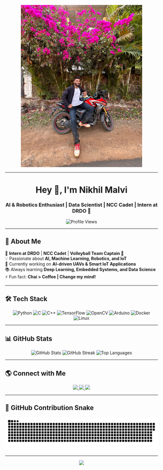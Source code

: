 <div align="center">
  <img src="IMG-20250301-WA0013.jpg" width="400" />
</div>

---

<h1 align="center">Hey 👋, I'm Nikhil Malvi</h1>
<h3 align="center">AI & Robotics Enthusiast | Data Scientist | NCC Cadet | Intern at DRDO 🚀</h3>

<p align="center">
  <img src="https://komarev.com/ghpvc/?username=ScriptSherpa&color=blue" alt="Profile Views" />
</p>

---

## 🚀 About Me  
🎯 **Intern at DRDO** | **NCC Cadet** | **Volleyball Team Captain 🏐**  
💡 Passionate about **AI, Machine Learning, Robotics, and IoT**  
🔭 Currently working on **AI-driven UAVs & Smart IoT Applications**  
📚 Always learning **Deep Learning, Embedded Systems, and Data Science**  
⚡ Fun fact: **Chai > Coffee | Change my mind!**  

---

## 🛠 Tech Stack  
<div align="center">
  <img src="https://cdn.jsdelivr.net/gh/devicons/devicon/icons/python/python-original.svg" height="50" alt="Python" />
  <img src="https://cdn.jsdelivr.net/gh/devicons/devicon/icons/c/c-original.svg" height="50" alt="C" />
  <img src="https://cdn.jsdelivr.net/gh/devicons/devicon/icons/cplusplus/cplusplus-original.svg" height="50" alt="C++" />
  <img src="https://cdn.jsdelivr.net/gh/devicons/devicon/icons/tensorflow/tensorflow-original.svg" height="50" alt="TensorFlow" />
  <img src="https://cdn.jsdelivr.net/gh/devicons/devicon/icons/opencv/opencv-original.svg" height="50" alt="OpenCV" />
  <img src="https://cdn.jsdelivr.net/gh/devicons/devicon/icons/arduino/arduino-original.svg" height="50" alt="Arduino" />
  <img src="https://cdn.jsdelivr.net/gh/devicons/devicon/icons/docker/docker-original.svg" height="50" alt="Docker" />
  <img src="https://cdn.jsdelivr.net/gh/devicons/devicon/icons/linux/linux-original.svg" height="50" alt="Linux" />
</div>

---

## 📊 GitHub Stats  
<div align="center">
  <img src="https://github-readme-stats.vercel.app/api?username=ScriptSherpa&show_icons=true&theme=dracula" height="160" alt="GitHub Stats" />
  <img src="https://streak-stats.demolab.com?user=ScriptSherpa&theme=dark&hide_border=false" height="160" alt="GitHub Streak" />
  <img src="https://github-readme-stats.vercel.app/api/top-langs?username=ScriptSherpa&layout=compact&theme=dracula" height="160" alt="Top Languages" />
</div>

---

## 🌎 Connect with Me  
<div align="center">
  <a href="https://www.linkedin.com/in/gc-nikhil-malvi-757647241/">
    <img src="https://img.shields.io/badge/LinkedIn-0077B5?style=for-the-badge&logo=linkedin&logoColor=white" />
  </a>
  <a href="https://x.com/captain_slyvest">
    <img src="https://img.shields.io/badge/Twitter-1DA1F2?style=for-the-badge&logo=twitter&logoColor=white" />
  </a>
  <a href="malvinikhil177@gmail.com">
    <img src="https://img.shields.io/badge/Email-D14836?style=for-the-badge&logo=gmail&logoColor=white" />
  </a>
</div>

---

## 🐍 GitHub Contribution Snake  
<div align="center">  
  <picture>
    <source media="(prefers-color-scheme: dark)" srcset="https://raw.githubusercontent.com/ScriptSherpa/ScriptSherpa/output/github-contribution-grid-snake-dark.svg">
    <source media="(prefers-color-scheme: light)" srcset="https://raw.githubusercontent.com/ScriptSherpa/ScriptSherpa/output/github-contribution-grid-snake.svg">
    <img alt="GitHub Contribution Grid Snake" src="https://raw.githubusercontent.com/ScriptSherpa/ScriptSherpa/output/github-contribution-grid-snake.svg">
  </picture>
</div>

---

<div align="center">
  <img src="https://visitor-badge.laobi.icu/badge?page_id=ScriptSherpa.ScriptSherpa" />
</div>
